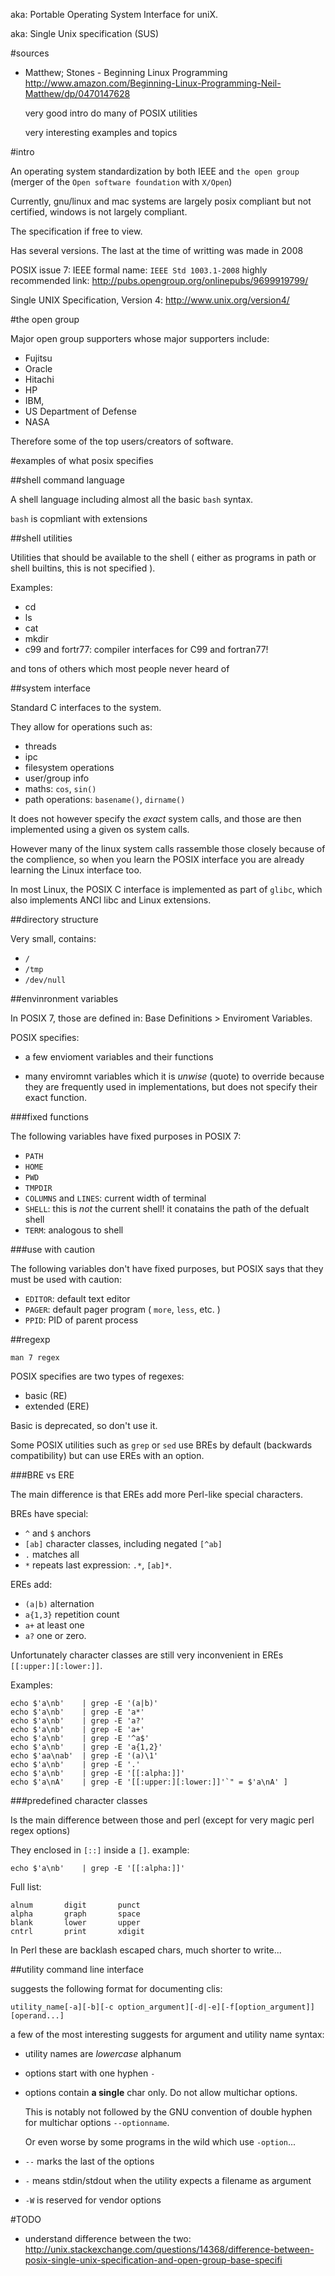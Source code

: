 aka: Portable Operating System Interface for uniX.

aka: Single Unix specification (SUS)

#sources

- Matthew; Stones - Beginning Linux Programming <http://www.amazon.com/Beginning-Linux-Programming-Neil-Matthew/dp/0470147628>

    very good intro do many of POSIX utilities

    very interesting examples and topics

#intro

An operating system standardization by both IEEE and `the open group`
(merger of the `Open software foundation` with `X/Open`)

Currently, gnu/linux and mac systems are largely posix compliant but not certified,
windows is not largely compliant.

The specification if free to view.

Has several versions. The last at the time of writting was made in 2008

POSIX issue 7: IEEE formal name: `IEEE Std 1003.1-2008`
highly recommended link: http://pubs.opengroup.org/onlinepubs/9699919799/

Single UNIX Specification, Version 4: http://www.unix.org/version4/

#the open group

Major open group supporters whose major supporters include:

- Fujitsu
- Oracle
- Hitachi
- HP
- IBM,
- US Department of Defense
- NASA

Therefore some of the top users/creators of software.

#examples of what posix specifies

##shell command language

A shell language including almost all the basic `bash` syntax.

`bash` is copmliant with extensions

##shell utilities

Utilities that should be available to the shell
( either as programs in path or shell builtins, this is not specified ).

Examples:

- cd
- ls
- cat
- mkdir
- c99 and fortr77: compiler interfaces for C99 and fortran77!

and tons of others which most people never heard of

##system interface

Standard C interfaces to the system.

They allow for operations such as:

- threads
- ipc
- filesystem operations
- user/group info
- maths: `cos`, `sin()`
- path operations: `basename()`, `dirname()`

It does not however specify the *exact* system calls,
and those are then implemented using a given os system calls.

However many of the linux system calls rassemble those
closely because of the complience, so when you learn the POSIX interface
you are already learning the Linux interface too.

In most Linux, the POSIX C interface is implemented as part of `glibc`,
which also implements ANCI libc and Linux extensions.

##directory structure

Very small, contains:

- `/`
- `/tmp`
- `/dev/null`

##envinronment variables

In POSIX 7, those are defined in: Base Definitions > Enviroment Variables.

POSIX specifies:

- a few envioment variables and their functions

- many enviromnt variables which it is *unwise* (quote) to override because
    they are frequently used in implementations, but does not specify their exact function.

###fixed functions

The following variables have fixed purposes in POSIX 7:

- `PATH`
- `HOME`
- `PWD`
- `TMPDIR`
- `COLUMNS` and `LINES`: current width of terminal
- `SHELL`: this is *not* the current shell! it conatains the path of the defualt shell
- `TERM`: analogous to shell

###use with caution

The following variables don't have fixed purposes, but POSIX says that they must be used with caution:

- `EDITOR`: default text editor
- `PAGER`: default pager program ( `more`, `less`, etc. )
- `PPID`: PID of parent process

##regexp

    man 7 regex

POSIX specifies are two types of regexes:

- basic (RE)
- extended (ERE)

Basic is deprecated, so don't use it.

Some POSIX utilities such as `grep` or `sed` use BREs by default (backwards compatibility)
but can use EREs with an option.

###BRE vs ERE

The main difference is that EREs add more Perl-like special characters.

BREs have special:

- `^` and `$` anchors
- `[ab]` character classes, including negated `[^ab]`
- `.` matches all
- `*` repeats last expression: `.*`, `[ab]*`.

EREs add:

- `(a|b)` alternation
- `a{1,3}` repetition count
- `a+` at least one
- `a?` one or zero.

Unfortunately character classes are still very inconvenient in EREs `[[:upper:][:lower:]]`.

Examples:

    echo $'a\nb'    | grep -E '(a|b)'
    echo $'a\nb'    | grep -E 'a*'
    echo $'a\nb'    | grep -E 'a?'
    echo $'a\nb'    | grep -E 'a+'
    echo $'a\nb'    | grep -E '^a$'
    echo $'a\nb'    | grep -E 'a{1,2}'
    echo $'aa\nab'  | grep -E '(a)\1'
    echo $'a\nb'    | grep -E '.'
    echo $'a\nb'    | grep -E '[[:alpha:]]'
    echo $'a\nA'    | grep -E '[[:upper:][:lower:]]'`" = $'a\nA' ]

###predefined character classes

Is the main difference between those and perl (except for very magic perl regex options)

They enclosed in `[::]` inside a `[]`. example:

    echo $'a\nb'    | grep -E '[[:alpha:]]'

Full list:

    alnum       digit       punct
    alpha       graph       space
    blank       lower       upper
    cntrl       print       xdigit

In Perl these are backlash escaped chars, much shorter to write...

##utility command line interface

suggests the following format for documenting clis:

    utility_name[-a][-b][-c option_argument][-d|-e][-f[option_argument]][operand...]

a few of the most interesting suggests for argument and utility name syntax:

- utility names are *lowercase* alphanum

- options start with one hyphen `-`

- options contain **a single** char only. Do not allow multichar options.

    This is notably not followed by the GNU convention of double hyphen for multichar
    options `--optionname`.

    Or even worse by some programs in the wild which use `-option`...

- `--` marks the last of the options
- `-` means stdin/stdout when the utility expects a filename as argument
- `-W` is reserved for vendor options

#TODO

- understand difference between the two: http://unix.stackexchange.com/questions/14368/difference-between-posix-single-unix-specification-and-open-group-base-specifi
